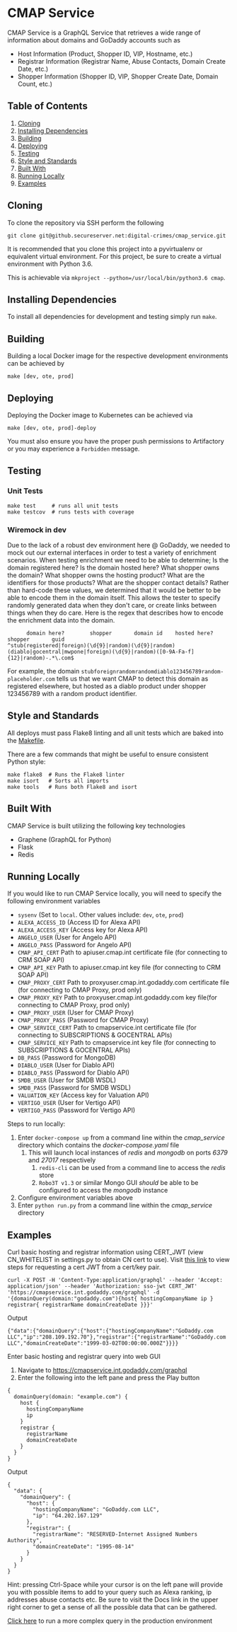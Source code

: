 # CMAP Service

CMAP Service is a GraphQL Service that retrieves a wide range of information about domains and GoDaddy accounts such as
* Host Information (Product, Shopper ID, VIP, Hostname, etc.)
* Registrar Information (Registrar Name, Abuse Contacts, Domain Create Date, etc.)
* Shopper Information (Shopper ID, VIP, Shopper Create Date, Domain Count, etc.)

## Table of Contents
  1. [Cloning](#cloning)
  2. [Installing Dependencies](#installing-dependencies)
  3. [Building](#building)
  4. [Deploying](#deploying)
  5. [Testing](#testing)
  6. [Style and Standards](#style-and-standards)
  7. [Built With](#built-with)
  8. [Running Locally](#running-locally)
  9. [Examples](#examples)

## Cloning
To clone the repository via SSH perform the following
```
git clone git@github.secureserver.net:digital-crimes/cmap_service.git
```

It is recommended that you clone this project into a pyvirtualenv or equivalent virtual environment. For this project, be sure to create a virtual environment with Python 3.6.

This is achievable via `mkproject --python=/usr/local/bin/python3.6 cmap`.

## Installing Dependencies
To install all dependencies for development and testing simply run `make`.

## Building
Building a local Docker image for the respective development environments can be achieved by
```
make [dev, ote, prod]
```

## Deploying
Deploying the Docker image to Kubernetes can be achieved via
```
make [dev, ote, prod]-deploy
```
You must also ensure you have the proper push permissions to Artifactory or you may experience a `Forbidden` message.

## Testing
### Unit Tests
```
make test     # runs all unit tests
make testcov  # runs tests with coverage
```
### Wiremock in dev
Due to the lack of a robust dev environment here @ GoDaddy, we needed to mock out our external interfaces in order to test a variety of enrichment scenarios. When testing enrichment we need to be able to determine; Is the domain registered here? Is the domain hosted here? What shopper owns the domain? What shopper owns the hosting product? What are the identifiers for those products? What are the shopper contact details? Rather than hard-code these values, we determined that it would be better to be able to encode them in the domain itself. This allows the tester to specify randomly generated data when they don't care, or create links between things when they do care. Here is the regex that describes how to encode the enrichment data into the domain.

```
      domain here?        shopper       domain id    hosted here?    shopper       guid
^stub(registered|foreign)(\d{9}|random)(\d{9}|random)(diablo|gocentral|mwpone|foreign)(\d{9}|random)([0-9A-Fa-f]{12}|random)-.*\.com$
```
For example, the domain `stubforeignrandomrandomdiablo123456789random-placeholder.com` tells us that we want CMAP to detect this domain as registered elsewhere, but hosted as a diablo product under shopper 123456789 with a random product identifier.

## Style and Standards
All deploys must pass Flake8 linting and all unit tests which are baked into the [Makefile](Makefile).

There are a few commands that might be useful to ensure consistent Python style:

```
make flake8  # Runs the Flake8 linter
make isort   # Sorts all imports
make tools   # Runs both Flake8 and isort
```

## Built With
CMAP Service is built utilizing the following key technologies

* Graphene (GraphQL for Python)
* Flask
* Redis


## Running Locally
If you would like to run CMAP Service locally, you will need to specify the following environment variables
* `sysenv` (Set to `local`. Other values include: `dev`, `ote`, `prod`)
* `ALEXA_ACCESS_ID` (Access ID for Alexa API)
* `ALEXA_ACCESS_KEY` (Access key for Alexa API)
* `ANGELO_USER` (User for Angelo API)
* `ANGELO_PASS` (Password for Angelo API)
* `CMAP_API_CERT` Path to apiuser.cmap.int certificate file (for connecting to CRM SOAP API)
* `CMAP_API_KEY` Path to apiuser.cmap.int key file (for connecting to CRM SOAP API)
* `CMAP_PROXY_CERT` Path to proxyuser.cmap.int.godaddy.com certificate file (for connecting to CMAP Proxy, prod only)
* `CMAP_PROXY_KEY` Path to proxyuser.cmap.int.godaddy.com key file(for connecting to CMAP Proxy, prod only)
* `CMAP_PROXY_USER` (User for CMAP Proxy)
* `CMAP_PROXY_PASS` (Password for CMAP Proxy)
* `CMAP_SERVICE_CERT` Path to cmapservice.int certificate file (for connecting to SUBSCRIPTIONS & GOCENTRAL APIs)
* `CMAP_SERVICE_KEY` Path to cmapservice.int key file (for connecting to SUBSCRIPTIONS & GOCENTRAL APIs)
* `DB_PASS` (Password for MongoDB)
* `DIABLO_USER` (User for Diablo API)
* `DIABLO_PASS` (Password for Diablo API)
* `SMDB_USER` (User for SMDB WSDL)
* `SMDB_PASS` (Password for SMDB WSDL)
* `VALUATION_KEY` (Access key for Valuation API)
* `VERTIGO_USER` (User for Vertigo API)
* `VERTIGO_PASS` (Password for Vertigo API)

Steps to run locally:
1. Enter `docker-compose up` from a command line within the _cmap_service_ directory which contains the _docker-compose.yaml_ file
   1. This will launch local instances of _redis_ and _mongodb_ on ports _6379_ and _27017_ respectively
      1. `redis-cli` can be used from a command line to access the _redis_ store
      2. `Robo3T v1.3` or similar Mongo GUI _should_ be able to be configured to access the _mongodb_ instance
2. Configure environment variables above
3. Enter `python run.py` from a command line within the _cmap_service_ directory


## Examples

Curl basic hosting and registrar information using CERT_JWT (view CN_WHITELIST in settings.py to obtain CN cert to use). Visit [this link](https://confluence.godaddy.com/display/ITSecurity/Accessing+Shopper+Locker+Service#AccessingShopperLockerService-ObtainaJWT) to view steps for requesting a cert JWT from a cert/key pair.
```
curl -X POST -H 'Content-Type:application/graphql' --header 'Accept: application/json' --header 'Authorization: sso-jwt CERT_JWT' 'https://cmapservice.int.godaddy.com/graphql' -d '{domainQuery(domain:"godaddy.com"){host{ hostingCompanyName ip } registrar{ registrarName domainCreateDate }}}'
```
Output
```
{"data":{"domainQuery":{"host":{"hostingCompanyName":"GoDaddy.com LLC","ip":"208.109.192.70"},"registrar":{"registrarName":"GoDaddy.com LLC","domainCreateDate":"1999-03-02T00:00:00.000Z"}}}}
```

Enter basic hosting and registrar query into web GUI

  1. Navigate to https://cmapservice.int.godaddy.com/graphql
  2. Enter the following into the left pane and press the Play button
```
{
  domainQuery(domain: "example.com") {
    host {
      hostingCompanyName
      ip
    }
    registrar {
      registrarName
      domainCreateDate
    }
  }
}
```
Output
```
{
  "data": {
    "domainQuery": {
      "host": {
        "hostingCompanyName": "GoDaddy.com LLC",
        "ip": "64.202.167.129"
      },
      "registrar": {
        "registrarName": "RESERVED-Internet Assigned Numbers Authority",
        "domainCreateDate": "1995-08-14"
      }
    }
  }
}
```
  
Hint: pressing Ctrl-Space while your cursor is on the left pane will provide you with possible items to add to your query such as Alexa ranking, ip addresses abuse contacts etc. Be sure to visit the Docs link in the upper right corner to get a sense of all the possible data that can be gathered.
  
[Click here](https://cmapservice.int.godaddy.com/graphql?query=%7B%0A%20%20domainQuery(domain%3A%20"godaddy.com")%20%7B%0A%20%20%20%20alexaRank%0A%20%20%20%20apiReseller%20%7B%0A%20%20%20%20%20%20parent%0A%20%20%20%20%20%20child%0A%20%20%20%20%7D%0A%20%20%20%20blacklist%0A%20%20%20%20domain%0A%20%20%20%20domainStatus%20%7B%0A%20%20%20%20%20%20statusCode%0A%20%20%20%20%7D%0A%20%20%20%20host%20%7B%0A%20%20%20%20%20%20createdDate%0A%20%20%20%20%20%20dataCenter%0A%20%20%20%20%20%20friendlyName%0A%20%20%20%20%20%20guid%0A%20%20%20%20%20%20containerId%0A%20%20%20%20%20%20brand%0A%20%20%20%20%20%20hostingAbuseEmail%0A%20%20%20%20%20%20hostingCompanyName%0A%20%20%20%20%20%20hostname%0A%20%20%20%20%20%20ip%0A%20%20%20%20%20%20os%0A%20%20%20%20%20%20product%0A%20%20%20%20%20%20shopperId%0A%20%20%20%20%20%20mwpId%0A%20%20%20%20%20%20vip%20%7B%0A%20%20%20%20%20%20%20%20accountRepFirstName%0A%20%20%20%20%20%20%20%20accountRepLastName%0A%20%20%20%20%20%20%20%20accountRepEmail%0A%20%20%20%20%20%20%20%20portfolioType%0A%20%20%20%20%20%20%20%20blacklist%0A%20%20%20%20%20%20%20%20shopperId%0A%20%20%20%20%20%20%7D%0A%20%20%20%20%20%20privateLabelId%0A%20%20%20%20%7D%0A%20%20%20%20registrar%20%7B%0A%20%20%20%20%20%20brand%0A%20%20%20%20%20%20domainCreateDate%0A%20%20%20%20%20%20domainId%0A%20%20%20%20%20%20registrarName%0A%20%20%20%20%20%20registrarAbuseEmail%0A%20%20%20%20%7D%0A%20%20%20%20shopperInfo%20%7B%0A%20%20%20%20%20%20shopperId%0A%20%20%20%20%20%20domainCount%0A%20%20%20%20%20%20shopperCreateDate%0A%20%20%20%20%20%20shopperEmail%0A%20%20%20%20%20%20shopperFirstName%0A%20%20%20%20%20%20shopperLastName%0A%20%20%20%20%20%20shopperAddress1%0A%20%20%20%20%20%20shopperAddress2%0A%20%20%20%20%20%20shopperCity%0A%20%20%20%20%20%20shopperState%0A%20%20%20%20%20%20shopperPostalCode%0A%20%20%20%20%20%20shopperCountry%0A%20%20%20%20%20%20shopperPhoneMobile%0A%20%20%20%20%20%20shopperPhoneHome%0A%20%20%20%20%20%20shopperPhoneWork%0A%20%20%20%20%20%20shopperPhoneWorkExt%0A%20%20%20%20%20%20vip%20%7B%0A%20%20%20%20%20%20%20%20accountRepFirstName%0A%20%20%20%20%20%20%20%20accountRepLastName%0A%20%20%20%20%20%20%20%20accountRepEmail%0A%20%20%20%20%20%20%20%20portfolioType%0A%20%20%20%20%20%20%20%20blacklist%0A%20%20%20%20%20%20%20%20shopperId%0A%20%20%20%20%20%20%7D%0A%20%20%20%20%7D%0A%20%20%20%20securitySubscription%20%7B%0A%20%20%20%20%20%20sucuriProduct%0A%20%20%20%20%7D%0A%20%20%20%20sslSubscriptions%20%7B%0A%20%20%20%20%20%20certCommonName%0A%20%20%20%20%20%20certType%0A%20%20%20%20%20%20createdAt%0A%20%20%20%20%20%20expiresAt%0A%20%20%20%20%7D%0A%20%20%7D%0A%7D) to run a more complex query in the production environment
